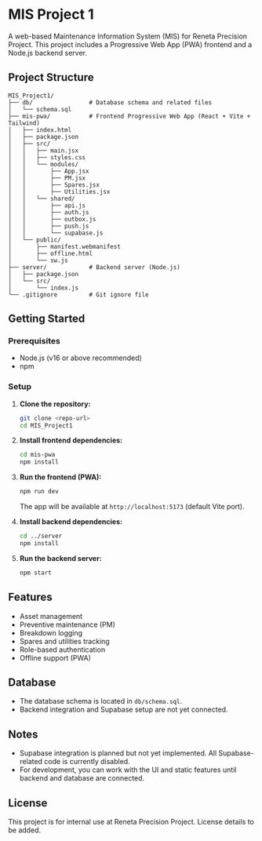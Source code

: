 # MIS Project 1

A web-based Maintenance Information System (MIS) for Reneta Precision Project. This project includes a Progressive Web App (PWA) frontend and a Node.js backend server.

## Project Structure

```
MIS_Project1/
├── db/                # Database schema and related files
│   └── schema.sql
├── mis-pwa/           # Frontend Progressive Web App (React + Vite + Tailwind)
│   ├── index.html
│   ├── package.json
│   ├── src/
│   │   ├── main.jsx
│   │   ├── styles.css
│   │   └── modules/
│   │       ├── App.jsx
│   │       ├── PM.jsx
│   │       ├── Spares.jsx
│   │       ├── Utilities.jsx
│   │   └── shared/
│   │       ├── api.js
│   │       ├── auth.js
│   │       ├── outbox.js
│   │       ├── push.js
│   │       └── supabase.js
│   └── public/
│       ├── manifest.webmanifest
│       ├── offline.html
│       └── sw.js
├── server/            # Backend server (Node.js)
│   ├── package.json
│   └── src/
│       └── index.js
└── .gitignore         # Git ignore file
```

## Getting Started

### Prerequisites
- Node.js (v16 or above recommended)
- npm

### Setup
1. **Clone the repository:**
   ```sh
   git clone <repo-url>
   cd MIS_Project1
   ```
2. **Install frontend dependencies:**
   ```sh
   cd mis-pwa
   npm install
   ```
3. **Run the frontend (PWA):**
   ```sh
   npm run dev
   ```
   The app will be available at `http://localhost:5173` (default Vite port).

4. **Install backend dependencies:**
   ```sh
   cd ../server
   npm install
   ```
5. **Run the backend server:**
   ```sh
   npm start
   ```

## Features
- Asset management
- Preventive maintenance (PM)
- Breakdown logging
- Spares and utilities tracking
- Role-based authentication
- Offline support (PWA)

## Database
- The database schema is located in `db/schema.sql`.
- Backend integration and Supabase setup are not yet connected.

## Notes
- Supabase integration is planned but not yet implemented. All Supabase-related code is currently disabled.
- For development, you can work with the UI and static features until backend and database are connected.

## License
This project is for internal use at Reneta Precision Project. License details to be added.
